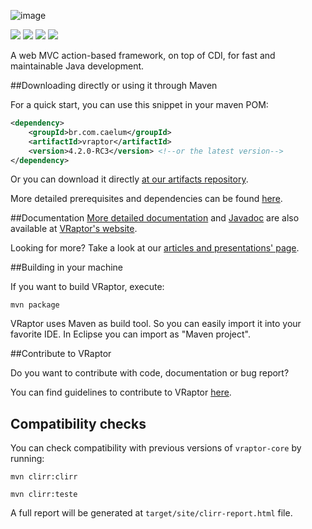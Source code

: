 ![image](https://cloud.githubusercontent.com/assets/1529021/7015058/0844e14c-dca4-11e4-8d7b-e0546b6ec74d.png)

[![][travis img]][travis]
[![][maven img]][maven]
[![][release img]][release]
[![][license img]][license]

[travis]:https://travis-ci.org/caelum/vraptor4
[travis img]:https://travis-ci.org/caelum/vraptor4.svg?branch=master

[maven]:http://search.maven.org/#search|gav|1|g:"br.com.caelum"%20AND%20a:"vraptor"
[maven img]:https://maven-badges.herokuapp.com/maven-central/br.com.caelum/vraptor/badge.svg

[release]:https://github.com/caelum/vraptor4/releases
[release img]:https://img.shields.io/github/release/caelum/vraptor4.svg

[license]:LICENSE
[license img]:https://img.shields.io/badge/License-Apache%202-blue.svg

A web MVC action-based framework, on top of CDI, for fast and maintainable Java development. 

##Downloading directly or using it through Maven

For a quick start, you can use this snippet in your maven POM:

```xml
<dependency>
    <groupId>br.com.caelum</groupId>
    <artifactId>vraptor</artifactId>
    <version>4.2.0-RC3</version> <!--or the latest version-->
</dependency>
```

Or you can download it directly [at our artifacts repository](https://bintray.com/caelum/VRaptor4/br.com.caelum.vraptor).

More detailed prerequisites and dependencies can be found [here](http://www.vraptor.org/en/docs/dependencies-and-prerequisites/).

##Documentation
[More detailed documentation](http://www.vraptor.org/en/docs/one-minute-guide/) and [Javadoc](http://www.vraptor.org/javadoc/) are also available at [VRaptor's website](http://www.vraptor.org/en/).

Looking for more? Take a look at our [articles and presentations' page](http://www.vraptor.org/en/docs/articles-and-presentations).

##Building in your machine

If you want to build VRaptor, execute:

	mvn package

VRaptor uses Maven as build tool. So you can easily import it into your favorite IDE. In Eclipse you can import as "Maven project".

##Contribute to VRaptor

Do you want to contribute with code, documentation or bug report?

You can find guidelines to contribute to VRaptor [here](http://www.vraptor.org/en/docs/how-to-contribute/ "Contribute").

## Compatibility checks

You can check compatibility with previous versions of `vraptor-core` by running:

```
mvn clirr:clirr
```

```
mvn clirr:teste
```

A full report will be generated at `target/site/clirr-report.html` file.

